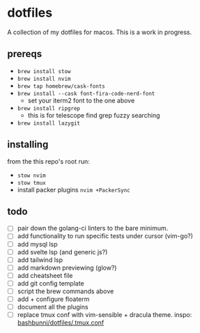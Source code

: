 # dotfiles

A collection of my dotfiles for macos. This is a work in progress.

## prereqs

- `brew install stow`
- `brew install nvim`
- `brew tap homebrew/cask-fonts`
- `brew install --cask font-fira-code-nerd-font`
    - set your iterm2 font to the one above
- `brew install ripgrep`
    - this is for telescope find grep fuzzy searching
- `brew install lazygit`

## installing

from the this repo's root run:
- `stow nvim`
- `stow tmux`
- install packer plugins `nvim +PackerSync`

## todo

- [ ] pair down the golang-ci linters to the bare minimum.
- [ ] add functionality to run specific tests under cursor (vim-go?)
- [ ] add mysql lsp
- [ ] add svelte lsp (and generic js?)
- [ ] add tailwind lsp
- [ ] add markdown previewing (glow?)
- [ ] add cheatsheet file
- [ ] add git config template
- [ ] script the brew commands above
- [ ] add + configure floaterm
- [ ] document all the plugins
- [ ] replace tmux conf with vim-sensible + dracula theme. inspo: [bashbunni/dotfiles/.tmux.conf](https://github.com/bashbunni/dotfiles/blob/mac/.tmux.conf)
